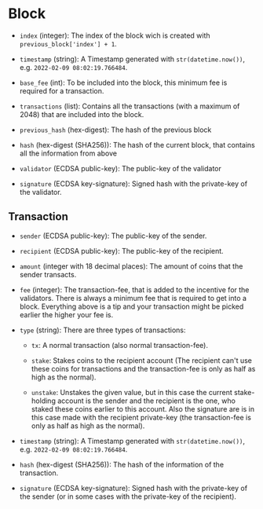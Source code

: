 # Block
- `index` (integer): The index of the block wich is created with `previous_block['index'] + 1`.

- `timestamp` (string): A Timestamp generated with `str(datetime.now())`, e.g. `2022-02-09 08:02:19.766484`.

- `base_fee` (int): To be included into the block, this minimum fee is required for a transaction.

- `transactions` (list): Contains all the transactions (with a maximum of 2048) that are included into the block.

- `previous_hash` (hex-digest): The hash of the previous block

- `hash` (hex-digest (SHA256)): The hash of the current block, that contains all the information from above

- `validator` (ECDSA public-key): The public-key of the validator

- `signature` (ECDSA key-signature): Signed hash with the private-key of the validator.


## Transaction
- `sender` (ECDSA public-key): The public-key of the sender.

- `recipient` (ECDSA public-key): The public-key of the recipient.

- `amount` (integer with 18 decimal places): The amount of coins that the sender transacts.

- `fee` (integer): The transaction-fee, that is added to the incentive for the validators. There is always a minimum fee that is required to get into a block. Everything above is a tip and your transaction might be picked earlier the higher your fee is.

- `type` (string): There are three types of transactions:
  - `tx`: A normal transaction (also normal transaction-fee).

  - `stake`: Stakes coins to the recipient account (The recipient can't use these coins for transactions and the transaction-fee is only as half as high as the normal).

  - `unstake`: Unstakes the given value, but in this case the current stake-holding account is the sender and the recipient is the one, who staked these coins earlier to this account. Also the signature are is in this case made with the recipient private-key (the transaction-fee is only as half as high as the normal).

- `timestamp` (string): A Timestamp generated with `str(datetime.now())`, e.g. `2022-02-09 08:02:19.766484`.

- `hash` (hex-digest (SHA256)): The hash of the information of the transaction.

- `signature` (ECDSA key-signature): Signed hash with the private-key of the sender (or in some cases with the private-key of the recipient).
